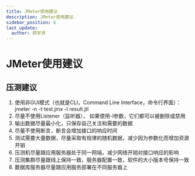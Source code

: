 ```yaml
---
title: JMeter使用建议
description: JMeter使用建议
sidebar_position: 6
last_update:
  author: 郑学贤
---
```

# JMeter使用建议

## 压测建议

1. 使用非GUI模式（也就是CLI，Command Line Interface，命令行界面）：jmeter -n -t test.jmx -l result.jtl  
2. 尽量不使用Listener（监听器）， 如果使用-l参数，它们都可以被删除或禁用  
3. 输出数据尽量最小化，只保存自己关注和需要的数据  
4. 尽量不使用断言，断言会增加接口的响应时间  
5. 测试需要大量数据，尽量采取有规律的随机数据，减少因为参数化而增加资源开销  
6. 压测机尽量跟应用服务器处于同一网端，减少网络开销对接口响应的影响  
7. 压测集群尽量跟线上保持一致，服务器配置一致，软件的大小版本号保持一致    
8. 数据库服务器尽量跟应用服务部署在不同服务器上   

## 